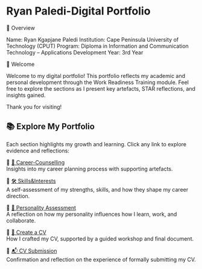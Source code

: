 # Ryan Paledi-Digital Portfolio

📌 Overview

Name: Ryan Kgapjane Paledi
Institution: Cape Peninsula University of Technology (CPUT)
Program: Diploma in Information and Communication Technology – Applications Development
Year: 3rd Year

👋 Welcome

Welcome to my digital portfolio!
This portfolio reflects my academic and personal development through the Work Readiness Training module.
Feel free to explore the sections as I present key artefacts, STAR reflections, and insights gained.

Thank you for visiting!



## 📚 Explore My Portfolio

Each section highlights my growth and learning. Click any link to explore evidence and reflections:

🔹 [💼 Career-Counselling](./Career-Counselling/.md)  
Insights into my career planning process with supporting artefacts.

🔹 [🛠️ Skills&Interests](./Skills&Interest/.md)  
A self-assessment of my strengths, skills, and how they shape my career direction.

🔹 [🧠 Personality Assessment](./Personality-Assessment/.md)  
A reflection on how my personality influences how I learn, work, and collaborate.

🔹 [📝 Create a CV](./CV/.md)  
How I crafted my CV, supported by a guided workshop and final document.

🔹 [📬 CV Submission](./CV-Submission/.md)  
Confirmation and reflection on the experience of formally submitting my CV.

